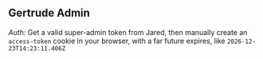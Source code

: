 ## Gertrude Admin

_Auth:_ Get a valid super-admin token from Jared, then manually create an `access-token`
cookie in your browser, with a far future expires, like `2026-12-23T14:23:11.406Z`
